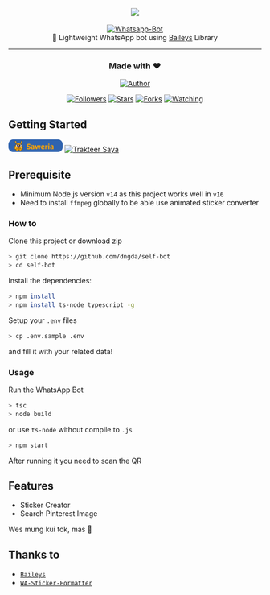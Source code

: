 <p align="center">
<img src="https://user-images.githubusercontent.com/35982346/123402400-e57d3000-d5d1-11eb-84c0-6881b56ad370.png" height="128"/>
</p>
<p align="center">
<a href="https://github.com/dngda/self-bot"><img title="Whatsapp-Bot" src="https://img.shields.io/badge/Sero Whatsapp Bot-blue?colorB=%23ffd700&style=for-the-badge"></a>
  <br>
🤖 Lightweight WhatsApp bot using <a href="https://github.com/Adiwajshing/baileys">Baileys</a> Library<hr>
</p>
<h3 align="center">Made with ❤️</h3>
<p align="center">
<a href="https://github.com/dngda/"><img title="Author" src="https://img.shields.io/badge/author-dngda-blue?style=for-the-badge&logo=github"></a>
</p>
<p align="center">
<a href="https://github.com/dngda/followers"><img title="Followers" src="https://img.shields.io/github/followers/dngda?color=blue&style=flat-square"></a>
<a href="https://github.com/dngda/self-bot/stargazers/"><img title="Stars" src="https://img.shields.io/github/stars/dngda/self-bot?color=red&style=flat-square"></a>
<a href="https://github.com/dngda/self-bot/network/members"><img title="Forks" src="https://img.shields.io/github/forks/dngda/self-bot?color=red&style=flat-square"></a>
<a href="https://github.com/dngda/self-bot/watchers"><img title="Watching" src="https://img.shields.io/github/watchers/dngda/self-bot?label=watchers&color=blue&style=flat-square"></a>

## Getting Started

<a href="https://saweria.co/dngda" target="_blank"><img id="wse-buttons-preview" src=".github\saweria.png" height="25" style="border:0px;height:25px;" alt="Trakteer Saya"></a>
<a href="https://trakteer.id/dngda/tip?quantity=1" target="_blank"><img id="wse-buttons-preview" src="https://cdn.trakteer.id/images/embed/trbtn-red-3.png" height="25" style="border:0px;height:25px;" alt="Trakteer Saya"></a>

## Prerequisite

- Minimum Node.js version `v14` as this project works well in `v16`
- Need to install `ffmpeg` globally to be able use animated sticker converter

### How to

Clone this project or download zip

```bash
> git clone https://github.com/dngda/self-bot
> cd self-bot
```

Install the dependencies:

```bash
> npm install
> npm install ts-node typescript -g
```

Setup your `.env` files

```bash
> cp .env.sample .env
```

and fill it with your related data!

### Usage

Run the WhatsApp Bot

```bash
> tsc
> node build
```

or use `ts-node` without compile to `.js`

```bash
> npm start
```

After running it you need to scan the QR

## Features

- Sticker Creator
- Search Pinterest Image

Wes mung kui tok, mas 🙏

## Thanks to

- [`Baileys`](https://github.com/adiwajshing/Baileys)
- [`WA-Sticker-Formatter`](https://github.com/AlenVelocity/wa-sticker-formatter)
